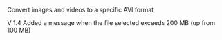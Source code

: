 Convert images and videos to a specific AVI format

V 1.4   Added a message when the file selected exceeds 200 MB (up from 100 MB)